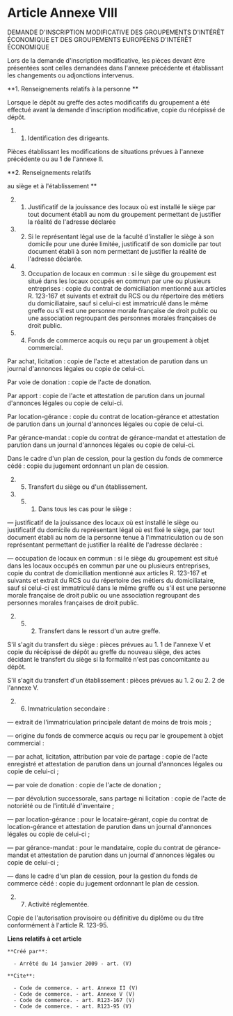 # Article Annexe VIII

DEMANDE D'INSCRIPTION MODIFICATIVE DES GROUPEMENTS D'INTÉRÊT ÉCONOMIQUE ET DES GROUPEMENTS EUROPÉENS D'INTÉRÊT ÉCONOMIQUE 

Lors de la demande d'inscription modificative, les pièces devant être présentées sont celles demandées dans l'annexe
précédente et établissant les changements ou adjonctions intervenus. 

**1. Renseignements relatifs à la personne **

Lorsque le dépôt au greffe des actes modificatifs du groupement a été effectué avant la demande d'inscription modificative,
copie du récépissé de dépôt. 

1. 1. Identification des dirigeants. 

Pièces établissant les modifications de situations prévues à l'annexe précédente ou au 1 de l'annexe II. 

**2. Renseignements relatifs 

au siège et à l'établissement **

2. 1. Justificatif de la jouissance des locaux où est installé le siège par tout document établi au nom du groupement
permettant de justifier la réalité de l'adresse déclarée 

2. 2. Si le représentant légal use de la faculté d'installer le siège à son domicile pour une durée limitée, justificatif de
son domicile par tout document établi à son nom permettant de justifier la réalité de l'adresse déclarée. 

2. 3. Occupation de locaux en commun : si le siège du groupement est situé dans les locaux occupés en commun par une ou
plusieurs entreprises : copie du contrat de domiciliation mentionné aux articles R. 123-167 et suivants et extrait du RCS ou
du répertoire des métiers du domiciliataire, sauf si celui-ci est immatriculé dans le même greffe ou s'il est une personne
morale française de droit public ou une association regroupant des personnes morales françaises de droit public. 

2. 4. Fonds de commerce acquis ou reçu par un groupement à objet commercial. 

Par achat, licitation : copie de l'acte et attestation de parution dans un journal d'annonces légales ou copie de celui-ci. 

Par voie de donation : copie de l'acte de donation. 

Par apport : copie de l'acte et attestation de parution dans un journal d'annonces légales ou copie de celui-ci. 

Par location-gérance : copie du contrat de location-gérance et attestation de parution dans un journal d'annonces légales ou
copie de celui-ci. 

Par gérance-mandat : copie du contrat de gérance-mandat et attestation de parution dans un journal d'annonces légales ou
copie de celui-ci. 

Dans le cadre d'un plan de cession, pour la gestion du fonds de commerce cédé : copie du jugement ordonnant un plan de
cession. 

2. 5. Transfert du siège ou d'un établissement. 

2. 5. 1. Dans tous les cas pour le siège : 

― justificatif de la jouissance des locaux où est installé le siège ou justificatif du domicile du représentant légal où est
fixé le siège, par tout document établi au nom de la personne tenue à l'immatriculation ou de son représentant permettant de
justifier la réalité de l'adresse déclarée : 

― occupation de locaux en commun : si le siège du groupement est situé dans les locaux occupés en commun par une ou plusieurs
entreprises, copie du contrat de domiciliation mentionné aux articles R. 123-167 et suivants et extrait du RCS ou du
répertoire des métiers du domiciliataire, sauf si celui-ci est immatriculé dans le même greffe ou s'il est une personne
morale française de droit public ou une association regroupant des personnes morales françaises de droit public. 

2. 5. 2. Transfert dans le ressort d'un autre greffe.

S'il s'agit du transfert du siège : pièces prévues au 1. 1 de l'annexe V et copie du récépissé de dépôt au greffe du nouveau
siège, des actes décidant le transfert du siège si la formalité n'est pas concomitante au dépôt.

S'il s'agit du transfert d'un établissement : pièces prévues au 1. 2 ou 2. 2 de l'annexe V. 

2. 6. Immatriculation secondaire : 

― extrait de l'immatriculation principale datant de moins de trois mois ; 

― origine du fonds de commerce acquis ou reçu par le groupement à objet commercial : 

― par achat, licitation, attribution par voie de partage : copie de l'acte enregistré et attestation de parution dans un
journal d'annonces légales ou copie de celui-ci ; 

― par voie de donation : copie de l'acte de donation ; 

― par dévolution successorale, sans partage ni licitation : copie de l'acte de notoriété ou de l'intitulé d'inventaire ; 

― par location-gérance : pour le locataire-gérant, copie du contrat de location-gérance et attestation de parution dans un
journal d'annonces légales ou copie de celui-ci ; 

― par gérance-mandat : pour le mandataire, copie du contrat de gérance-mandat et attestation de parution dans un journal
d'annonces légales ou copie de celui-ci ; 

― dans le cadre d'un plan de cession, pour la gestion du fonds de commerce cédé : copie du jugement ordonnant le plan de
cession. 

2. 7. Activité réglementée. 

Copie de l'autorisation provisoire ou définitive du diplôme ou du titre conformément à l'article R. 123-95.

**Liens relatifs à cet article**

	**Créé par**:

	  - Arrêté du 14 janvier 2009 - art. (V)

	**Cite**:

	  - Code de commerce. - art. Annexe II (V)
	  - Code de commerce. - art. Annexe V (V)
	  - Code de commerce. - art. R123-167 (V)
	  - Code de commerce. - art. R123-95 (V)
